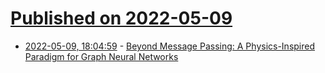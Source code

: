 # [Published on 2022-05-09](index.md)

* [2022-05-09, 18:04:59](https://news.ycombinator.com/item?id=31317596) - [Beyond Message Passing: A Physics-Inspired Paradigm for Graph Neural Networks](https://thegradient.pub/graph-neural-networks-beyond-message-passing-and-weisfeiler-lehman/)
